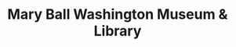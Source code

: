 ---
layout: repo
title: "Mary Ball Washington Museum & Library"
id: 16203
permalink: repos/16203/
---